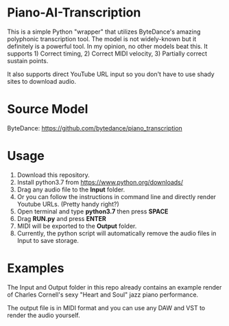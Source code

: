 # Piano-AI-Transcription

This is a simple Python "wrapper" that utilizes ByteDance's amazing polyphonic transcription tool. The model is not widely-known but it definitely is a powerful tool. In my opinion, no other models beat this. It supports 1) Correct timing, 2) Correct MIDI velocity, 3) Partially correct sustain points.

It also supports direct YouTube URL input so you don't have to use shady sites to download audio.

# Source Model

ByteDance: https://github.com/bytedance/piano_transcription

# Usage

1. Download this repository.
2. Install python3.7 from https://www.python.org/downloads/
3. Drag any audio file to the **Input** folder.
4. Or you can follow the instructions in command line and directly render Youtube URLs. (Pretty handy right?)
5. Open terminal and type **python3.7** then press **SPACE**
6. Drag **RUN.py** and press **ENTER**
7. MIDI will be exported to the **Output** folder.
8. Currently, the python script will automatically remove the audio files in Input to save storage.

# Examples

The Input and Output folder in this repo already contains an example render of Charles Cornell's sexy "Heart and Soul" jazz piano performance.

The output file is in MIDI format and you can use any DAW and VST to render the audio yourself.
